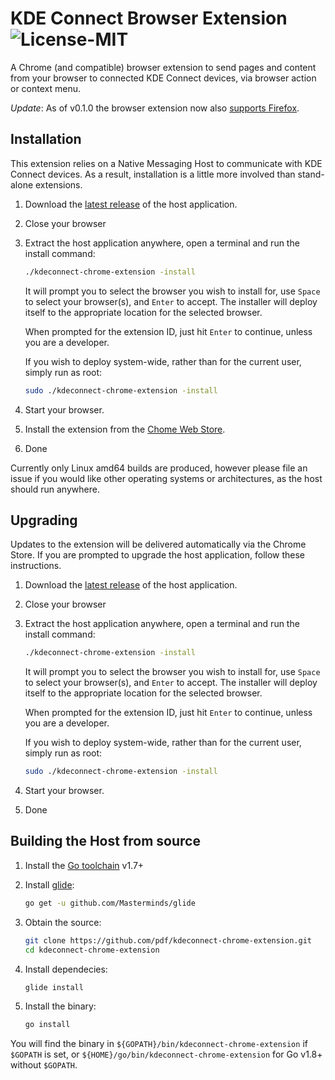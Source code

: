 # KDE Connect Browser Extension ![License-MIT](http://img.shields.io/badge/license-MIT-red.svg)

A Chrome (and compatible) browser extension to send pages and content from your
browser to connected KDE Connect devices, via browser action or context menu.

*Update*: As of v0.1.0 the browser extension now also [supports Firefox](https://addons.mozilla.org/en-US/firefox/addon/kde_connect/).

## Installation

This extension relies on a Native Messaging Host to communicate with KDE Connect
devices.  As a result, installation is a little more involved than stand-alone
extensions.

1. Download the [latest release](https://github.com/pdf/kdeconnect-chrome-extension/releases/latest) of the host application.
2. Close your browser
3. Extract the host application anywhere, open a terminal and run the install
   command:

   ```bash
   ./kdeconnect-chrome-extension -install
   ```

   It will prompt you to select the browser you wish to install for, use `Space`
   to select your browser(s), and `Enter` to accept. The installer will deploy
   itself to the appropriate location for the selected browser.

   When prompted for the extension ID, just hit `Enter` to continue, unless you
   are a developer.

   If you wish to deploy system-wide, rather than for the current user, simply
   run as root:

   ```bash
   sudo ./kdeconnect-chrome-extension -install
   ```

4. Start your browser.
5. Install the extension from the [Chome Web Store](https://chrome.google.com/webstore/detail/kde-connect/ofmplbbfigookafjahpeepbggpofdhbo).
6. Done

Currently only Linux amd64 builds are produced, however please file an issue if
you would like other operating systems or architectures, as the host should run
anywhere.

## Upgrading

Updates to the extension will be delivered automatically via the Chrome Store.
If you are prompted to upgrade the host application, follow these instructions.

1. Download the [latest release](https://github.com/pdf/kdeconnect-chrome-extension/releases/latest) of the host application.
2. Close your browser
3. Extract the host application anywhere, open a terminal and run the install
   command:

   ```bash
   ./kdeconnect-chrome-extension -install
   ```

   It will prompt you to select the browser you wish to install for, use `Space`
   to select your browser(s), and `Enter` to accept. The installer will deploy
   itself to the appropriate location for the selected browser.

   When prompted for the extension ID, just hit `Enter` to continue, unless you
   are a developer.

   If you wish to deploy system-wide, rather than for the current user, simply
   run as root:

   ```bash
   sudo ./kdeconnect-chrome-extension -install
   ```

4. Start your browser.
6. Done

## Building the Host from source

1. Install the [Go toolchain](https://golang.org) v1.7+
2. Install [glide](https://github.com/Masterminds/glide):

   ```bash
   go get -u github.com/Masterminds/glide
   ```

3. Obtain the source:

   ```bash
   git clone https://github.com/pdf/kdeconnect-chrome-extension.git
   cd kdeconnect-chrome-extension
   ```

4. Install dependecies:

   ```bash
   glide install
   ```

5. Install the binary:

   ```bash
   go install
   ```

You will find the binary in `${GOPATH}/bin/kdeconnect-chrome-extension` if
`$GOPATH` is set, or `${HOME}/go/bin/kdeconnect-chrome-extension` for Go v1.8+
without `$GOPATH`.

